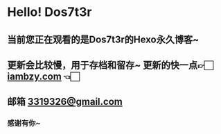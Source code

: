 <h1>Hello! Dos7t3r</h1>
<h2>当前您正在观看的是Dos7t3r的Hexo永久博客~</h2>
<h2>更新会比较慢，用于存档和留存~ 更新的快一点👉🏻<a href="https://blog.iambzy.com" target="_blank">iambzy.com</a> 👈🏻</h2>
<h2>邮箱 <a href="mailto:3319326@gmail.com">3319326@gmail.com</a></h2>
<h3>感谢有你~</h3>
